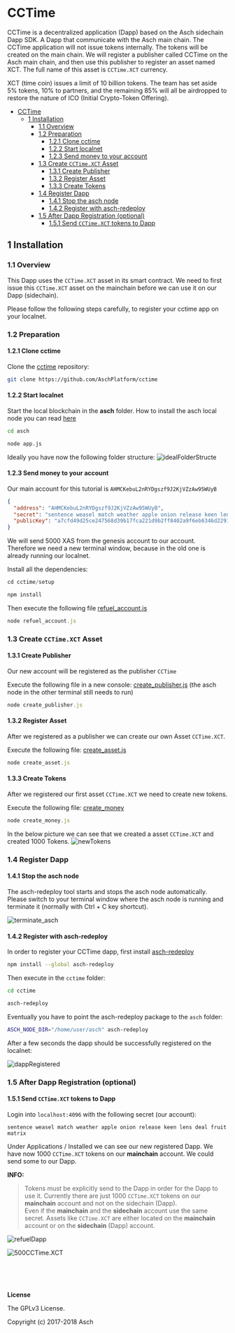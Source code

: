 
# CCTime

CCTime is a decentralized application (Dapp) based on the Asch sidechain Dapp SDK. A Dapp that communicate with the Asch main chain. The CCTime application will not issue tokens internally. The tokens will be created on the main chain. We will register a publisher called CCTime on the Asch main chain, and then use this publisher to register an asset named XCT. The full name of this asset is `CCTime.XCT` currency.  

XCT (time coin) issues a limit of 10 billion tokens. The team has set aside 5% tokens, 10% to partners, and the remaining 85% will all be airdropped to restore the nature of ICO (Initial Crypto-Token Offering).  

<!-- TOC -->

- [CCTime](#cctime)
  - [1 Installation](#1-installation)
    - [1.1 Overview](#11-overview)
    - [1.2 Preparation](#12-preparation)
      - [1.2.1 Clone cctime](#121-clone-cctime)
      - [1.2.2 Start localnet](#122-start-localnet)
      - [1.2.3 Send money to your account](#123-send-money-to-your-account)
    - [1.3 Create `CCTime.XCT` Asset](#13-create-cctimexct-asset)
      - [1.3.1 Create Publisher](#131-create-publisher)
      - [1.3.2 Register Asset](#132-register-asset)
      - [1.3.3 Create Tokens](#133-create-tokens)
    - [1.4 Register Dapp](#14-register-dapp)
      - [1.4.1 Stop the asch node](#141-stop-the-asch-node)
      - [1.4.2 Register with asch-redeploy](#142-register-with-asch-redeploy)
    - [1.5 After Dapp Registration (optional)](#15-after-dapp-registration-optional)
      - [1.5.1 Send `CCTime.XCT` tokens to Dapp](#151-send-cctimexct-tokens-to-dapp)

<!-- /TOC -->


## 1 Installation

### 1.1 Overview

This Dapp uses the `CCTime.XCT` asset in its smart contract. We need to first issue this `CCTime.XCT` asset on the mainchain before we can use it on our Dapp (sidechain).

Please follow the following steps carefully, to register your cctime app on your localnet.

### 1.2 Preparation

#### 1.2.1 Clone cctime

Clone the [cctime](https://github.com/AschPlatform/cctime) repository:  

```bash
git clone https://github.com/AschPlatform/cctime
```

#### 1.2.2 Start localnet

Start the local blockchain in the __asch__ folder. How to install the asch local node you can read [here](https://github.com/AschPlatform/asch#installation-for-ubuntu-1404x-or-higher)

```bash
cd asch

node app.js
```

Ideally you have now the following folder structure:
![idealFolderStructe](setup/blob/ideal_folder_structure.png)

#### 1.2.3 Send money to your account

Our main account for this tutorial is `AHMCKebuL2nRYDgszf9J2KjVZzAw95WUyB`  

```json
{
  "address": "AHMCKebuL2nRYDgszf9J2KjVZzAw95WUyB",
  "secret": "sentence weasel match weather apple onion release keen lens deal fruit matrix",
  "publicKey": "a7cfd49d25ce247568d39b17fca221d9b2ff8402a9f6eb6346d2291a5c81374c"
}
```

We will send 5000 XAS from the genesis account to our account.  
Therefore we need a new terminal window, because in the old one is already running our localnet.  

Install all the dependencies:  
```js
cd cctime/setup

npm install
```


Then execute the following file [refuel_account.js](./setup/refuel_account.js)
```js
node refuel_account.js
```


### 1.3 Create `CCTime.XCT` Asset 

#### 1.3.1 Create Publisher

Our new account will be registered as the publisher `CCTime`

Execute the following file in a new console: [create_publisher.js](./setup/create_publisher.js) (the asch node in the other terminal still needs to run)

```js
node create_publisher.js
```


#### 1.3.2 Register Asset

After we registered as a publisher we can create our own Asset `CCTime.XCT`.

Execute the following file: [create_asset.js](./setup/create_asset.js)

```js
node create_asset.js
```

#### 1.3.3 Create Tokens

After we registered our first asset `CCTime.XCT` we need to create new tokens.

Execute the following file: [create_money](./setup/create_money.js)  

```js
node create_money.js
```

In the below picture we can see that we created a asset `CCTime.XCT` and created 1000 Tokens.
![newTokens](./setup/blob/newTokens.png)


### 1.4 Register Dapp

#### 1.4.1 Stop the asch node

The asch-redeploy tool starts and stops the asch node automatically. Please switch to your terminal window where the asch node is running and terminate it (normally with Ctrl + C key shortcut).

![terminate_asch](./setup/blob/terminate_asch.png)

#### 1.4.2 Register with asch-redeploy

In order to register your CCTime dapp, first install [asch-redeploy](https://github.com/AschPlatform/asch-redeploy)

```bash
npm install --global asch-redeploy
```

Then execute in the `cctime` folder:
```bash
cd cctime

asch-redeploy
```

Eventually you have to point the asch-redeploy package to the `asch` folder:

```bash
ASCH_NODE_DIR="/home/user/asch" asch-redeploy
```

After a few seconds the dapp should be successfully registered on the localnet:  

![dappRegistered](./setup/blob/dappRegistered.png)

### 1.5 After Dapp Registration (optional)

#### 1.5.1 Send `CCTime.XCT` tokens to Dapp

Login into `localhost:4096` with the following secret (our account):  
```
sentence weasel match weather apple onion release keen lens deal fruit matrix
```


Under Applications / Installed we can see our new registered Dapp. We have now 1000 `CCTime.XCT` tokens on our __mainchain__ account. We could send some to our Dapp. 

__INFO:__  
> Tokens must be explicitly send to the Dapp in order for the Dapp to use it. Currently there are just 1000 `CCTime.XCT` tokens on our __mainchain__ account and not on the sidechain (Dapp).  
> Even if the __mainchain__ and the __sidechain__ account use the same secret. Assets like `CCTime.XCT` are either located on the __mainchain__ account or on the __sidechain__ (Dapp) account.

![refuelDapp](./setup/blob/frontend_dapp_refuel.png)

![500CCTime.XCT](./setup/blob/deposit_500_CCTime_XCT.png)

</br>
</br>
</br>  

__License__

The GPLv3 License.

Copyright (c) 2017-2018 Asch</br>

